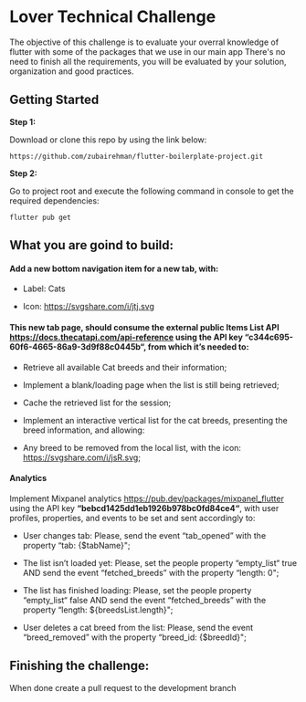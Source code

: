 # Lover Technical Challenge

The objective of this challenge is to evaluate your overral knowledge of flutter with some of the packages that we use in our main app
There's no need to finish all the requirements, you will be evaluated by your solution, organization and good practices.

## Getting Started

**Step 1:**

Download or clone this repo by using the link below:

```
https://github.com/zubairehman/flutter-boilerplate-project.git
```

**Step 2:**

Go to project root and execute the following command in console to get the required dependencies: 

```
flutter pub get 
```

## What you are goind to build:

#### Add a new bottom navigation item for a new tab, with:

- Label: Cats

- Icon: https://svgshare.com/i/jtj.svg

#### This new tab page, should consume the external public Items List API https://docs.thecatapi.com/api-reference using the API key **“c344c695-60f6-4665-86a9-3d9f88c0445b“**, from which it’s needed to:

- Retrieve all available Cat breeds and their information;

- Implement a blank/loading page when the list is still being retrieved;

- Cache the retrieved list for the session;

- Implement an interactive vertical list for the cat breeds, presenting the breed information, and allowing:

- Any breed to be removed from the local list, with the icon: https://svgshare.com/i/jsR.svg;

#### Analytics

Implement Mixpanel analytics https://pub.dev/packages/mixpanel_flutter
using the API key **“bebcd1425dd1eb1926b978bc0fd84ce4“**, with user profiles, properties, and events to be set and sent accordingly to:

- User changes tab: Please, send the event “tab_opened” with the property “tab: {$tabName}";

- The list isn’t loaded yet: Please, set the people property “empty_list“ true AND send the event “fetched_breeds” with the property “length: 0";

- The list has finished loading: Please, set the people property “empty_list“ false AND send the event “fetched_breeds” with the property “length: ${breedsList.length}";

- User deletes a cat breed from the list: Please, send the event “breed_removed” with the property “breed_id: {$breedId}";

## Finishing the challenge:

When done create a pull request to the development branch